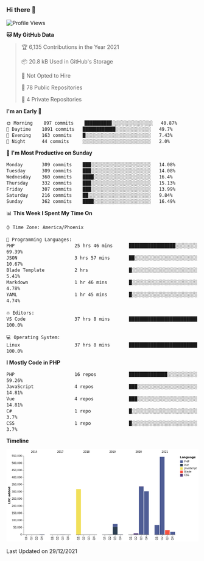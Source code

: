 ### Hi there 👋

<!--START_SECTION:waka-->
![Profile Views](http://img.shields.io/badge/Profile%20Views-0-blue)

**🐱 My GitHub Data** 

> 🏆 6,135 Contributions in the Year 2021
 > 
> 📦 20.8 kB Used in GitHub's Storage 
 > 
> 🚫 Not Opted to Hire
 > 
> 📜 78 Public Repositories 
 > 
> 🔑 4 Private Repositories  
 > 
**I'm an Early 🐤** 

```text
🌞 Morning    897 commits    ██████████░░░░░░░░░░░░░░░   40.87% 
🌆 Daytime    1091 commits   ████████████░░░░░░░░░░░░░   49.7% 
🌃 Evening    163 commits    █░░░░░░░░░░░░░░░░░░░░░░░░   7.43% 
🌙 Night      44 commits     ░░░░░░░░░░░░░░░░░░░░░░░░░   2.0%

```
📅 **I'm Most Productive on Sunday** 

```text
Monday       309 commits    ███░░░░░░░░░░░░░░░░░░░░░░   14.08% 
Tuesday      309 commits    ███░░░░░░░░░░░░░░░░░░░░░░   14.08% 
Wednesday    360 commits    ████░░░░░░░░░░░░░░░░░░░░░   16.4% 
Thursday     332 commits    ███░░░░░░░░░░░░░░░░░░░░░░   15.13% 
Friday       307 commits    ███░░░░░░░░░░░░░░░░░░░░░░   13.99% 
Saturday     216 commits    ██░░░░░░░░░░░░░░░░░░░░░░░   9.84% 
Sunday       362 commits    ████░░░░░░░░░░░░░░░░░░░░░   16.49%

```


📊 **This Week I Spent My Time On** 

```text
⌚︎ Time Zone: America/Phoenix

💬 Programming Languages: 
PHP                      25 hrs 46 mins      █████████████████░░░░░░░░   69.39% 
JSON                     3 hrs 57 mins       ██░░░░░░░░░░░░░░░░░░░░░░░   10.67% 
Blade Template           2 hrs               █░░░░░░░░░░░░░░░░░░░░░░░░   5.41% 
Markdown                 1 hr 46 mins        █░░░░░░░░░░░░░░░░░░░░░░░░   4.78% 
YAML                     1 hr 45 mins        █░░░░░░░░░░░░░░░░░░░░░░░░   4.74%

🔥 Editors: 
VS Code                  37 hrs 8 mins       █████████████████████████   100.0%

💻 Operating System: 
Linux                    37 hrs 8 mins       █████████████████████████   100.0%

```

**I Mostly Code in PHP** 

```text
PHP                      16 repos            ██████████████░░░░░░░░░░░   59.26% 
JavaScript               4 repos             ███░░░░░░░░░░░░░░░░░░░░░░   14.81% 
Vue                      4 repos             ███░░░░░░░░░░░░░░░░░░░░░░   14.81% 
C#                       1 repo              █░░░░░░░░░░░░░░░░░░░░░░░░   3.7% 
CSS                      1 repo              █░░░░░░░░░░░░░░░░░░░░░░░░   3.7%

```


**Timeline**

![Chart not found](https://raw.githubusercontent.com/mikebronner/mikebronner/master/charts/bar_graph.png) 


 Last Updated on 29/12/2021
<!--END_SECTION:waka-->

<!--
**mikebronner/mikebronner** is a ✨ _special_ ✨ repository because its `README.md` (this file) appears on your GitHub profile.

Here are some ideas to get you started:

- 🔭 I’m currently working on ...
- 🌱 I’m currently learning ...
- 👯 I’m looking to collaborate on ...
- 🤔 I’m looking for help with ...
- 💬 Ask me about ...
- 📫 How to reach me: ...
- 😄 Pronouns: ...
- ⚡ Fun fact: ...
-->
